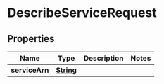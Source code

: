 

# DescribeServiceRequest


## Properties

| Name | Type | Description | Notes |
|------------ | ------------- | ------------- | -------------|
|**serviceArn** | [**String**](String.md) |  |  |



